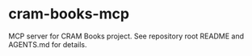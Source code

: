cram-books-mcp
=================

MCP server for CRAM Books project. See repository root README and AGENTS.md for details.

